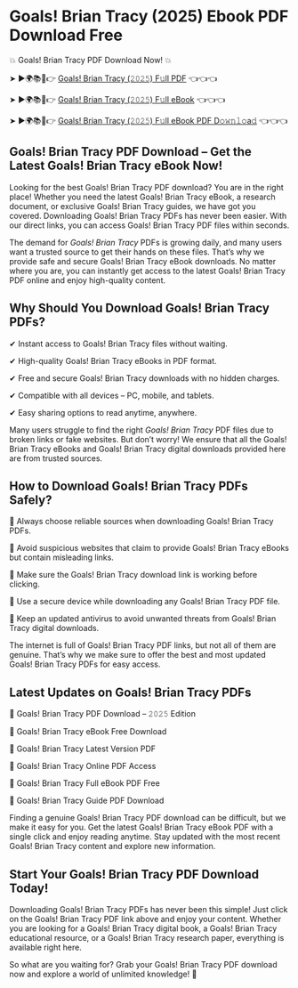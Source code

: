 # Goals! Brian Tracy (2025) Ebook PDF Download Free

💥 Goals! Brian Tracy PDF Download Now! 💥

➤ ►🌍📚📱👉 [Goals! Brian Tracy (𝟸𝟶𝟸𝟻) F𝚞ll PDF](https://getpdf.xyz/goals!-brian-tracy) 👈👈👈


➤ ►🌍📚📱👉 [Goals! Brian Tracy (𝟸𝟶𝟸𝟻) F𝚞ll eBook](https://getpdf.xyz/goals!-brian-tracy) 👈👈👈


➤ ►🌍📚📱👉 [Goals! Brian Tracy (𝟸𝟶𝟸𝟻) F𝚞ll eBook PDF D𝚘𝚠𝚗𝚕𝚘a𝚍](https://getpdf.xyz/goals!-brian-tracy) 👈👈👈


## Goals! Brian Tracy PDF Download – Get the Latest Goals! Brian Tracy eBook Now!

Looking for the best Goals! Brian Tracy PDF download? You are in the right place! Whether you need the latest Goals! Brian Tracy eBook, a research document, or exclusive Goals! Brian Tracy guides, we have got you covered. Downloading Goals! Brian Tracy PDFs has never been easier. With our direct links, you can access Goals! Brian Tracy PDF files within seconds.

The demand for *Goals! Brian Tracy* PDFs is growing daily, and many users want a trusted source to get their hands on these files. That’s why we provide safe and secure Goals! Brian Tracy eBook downloads. No matter where you are, you can instantly get access to the latest Goals! Brian Tracy PDF online and enjoy high-quality content.

## Why Should You Download Goals! Brian Tracy PDFs?

✔ Instant access to Goals! Brian Tracy files without waiting.

✔ High-quality Goals! Brian Tracy eBooks in PDF format.

✔ Free and secure Goals! Brian Tracy downloads with no hidden charges.

✔ Compatible with all devices – PC, mobile, and tablets.

✔ Easy sharing options to read anytime, anywhere.

Many users struggle to find the right *Goals! Brian Tracy* PDF files due to broken links or fake websites. But don’t worry! We ensure that all the Goals! Brian Tracy eBooks and Goals! Brian Tracy digital downloads provided here are from trusted sources.

## How to Download Goals! Brian Tracy PDFs Safely?

📌 Always choose reliable sources when downloading Goals! Brian Tracy PDFs.

📌 Avoid suspicious websites that claim to provide Goals! Brian Tracy eBooks but contain misleading links.

📌 Make sure the Goals! Brian Tracy download link is working before clicking.

📌 Use a secure device while downloading any Goals! Brian Tracy PDF file.

📌 Keep an updated antivirus to avoid unwanted threats from Goals! Brian Tracy digital downloads.

The internet is full of Goals! Brian Tracy PDF links, but not all of them are genuine. That’s why we make sure to offer the best and most updated Goals! Brian Tracy PDFs for easy access.

## Latest Updates on Goals! Brian Tracy PDFs

🔹 Goals! Brian Tracy PDF Download – 𝟸𝟶𝟸𝟻 Edition

🔹 Goals! Brian Tracy eBook Free Download

🔹 Goals! Brian Tracy Latest Version PDF

🔹 Goals! Brian Tracy Online PDF Access

🔹 Goals! Brian Tracy Full eBook PDF Free

🔹 Goals! Brian Tracy Guide PDF Download

Finding a genuine Goals! Brian Tracy PDF download can be difficult, but we make it easy for you. Get the latest Goals! Brian Tracy eBook PDF with a single click and enjoy reading anytime. Stay updated with the most recent Goals! Brian Tracy content and explore new information.

## Start Your Goals! Brian Tracy PDF Download Today!

Downloading Goals! Brian Tracy PDFs has never been this simple! Just click on the Goals! Brian Tracy PDF link above and enjoy your content. Whether you are looking for a Goals! Brian Tracy digital book, a Goals! Brian Tracy educational resource, or a Goals! Brian Tracy research paper, everything is available right here.

So what are you waiting for? Grab your Goals! Brian Tracy PDF download now and explore a world of unlimited knowledge! 🚀